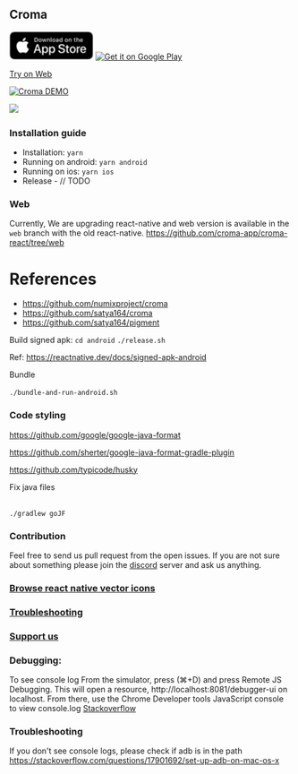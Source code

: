 ## Croma

<a href="https://apps.apple.com/app/croma-palette-manager/id1596763657"><img src='./assets/appstore-download.png' alt="Download croma on AppStore" width="150"/></a>
<a href='https://play.google.com/store/apps/details?id=app.croma&pcampaignid=pcampaignidMKT-Other-global-all-co-prtnr-py-PartBadge-Mar2515-1'><img width="150" alt='Get it on Google Play' src='https://play.google.com/intl/en_us/badges/static/images/badges/en_badge_web_generic.png'/></a>

<a href='https://croma.app'>Try on Web</a>

[![Croma DEMO](https://img.youtube.com/vi/KqrsdAuvW40/0.jpg)](https://www.youtube.com/watch?v=KqrsdAuvW40)

![](Croma_web.gif)

### Installation guide 
- Installation: `yarn`
- Running on android: `yarn android`
- Running on ios: `yarn ios`
- Release - // TODO

### Web
Currently, We are upgrading react-native and web version is available in the `web` branch with the old react-native.
https://github.com/croma-app/croma-react/tree/web

# References

- https://github.com/numixproject/croma
- https://github.com/satya164/croma
- https://github.com/satya164/pigment


Build signed apk:
`cd android`
`./release.sh`

Ref: https://reactnative.dev/docs/signed-apk-android

Bundle

`./bundle-and-run-android.sh`

### Code styling

https://github.com/google/google-java-format

https://github.com/sherter/google-java-format-gradle-plugin

https://github.com/typicode/husky

Fix java files

```

./gradlew goJF

```
### Contribution
Feel free to send us pull request from the open issues. If you are not sure about something please join the [discord](https://discord.com/invite/ZSBVsBqDtg) server and ask us anything.

### [Browse react native vector icons](https://oblador.github.io/react-native-vector-icons/)

### [Troubleshooting](https://github.com/croma-app/croma-react/wiki/Troubleshooting)

### [Support us](https://www.buymeacoffee.com/kamalkishor1991) 


### Debugging:

To see console log
From the simulator, press (⌘+D) and press Remote JS Debugging. 
This will open a resource, http://localhost:8081/debugger-ui on localhost. 
From there, use the Chrome Developer tools JavaScript console to view console.log
[Stackoverflow](https://stackoverflow.com/questions/30115372/how-to-do-logging-in-react-native)

### Troubleshooting 
If you don't see console logs, please check if adb is in the path
https://stackoverflow.com/questions/17901692/set-up-adb-on-mac-os-x
